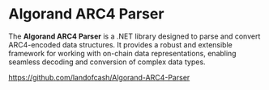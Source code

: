 # Algorand ARC4 Parser

The **Algorand ARC4 Parser** is a .NET library designed to parse and convert ARC4-encoded data structures. It provides a robust and extensible framework for working with on-chain data representations, enabling seamless decoding and conversion of complex data types.

https://github.com/landofcash/Algorand-ARC4-Parser
